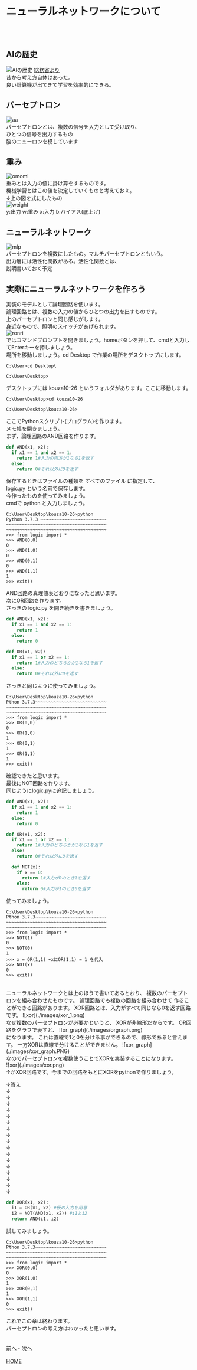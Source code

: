 # ニューラルネットワークについて
<br>
<br>

## AIの歴史
![AIの歴史](http://www.soumu.go.jp/johotsusintokei/whitepaper/ja/h28/image/n4201050.png)
[総務省より](http://www.soumu.go.jp/johotsusintokei/whitepaper/ja/h28/html/nc142120.html)
<br>
昔から考え方自体はあった。  
良い計算機が出てきて学習を効率的にできる。
<br>

## パーセプトロン
![aa](./images/perceptron.png)
<br>
パーセプトロンとは、複数の信号を入力として受け取り、  
ひとつの信号を出力するもの  
脳のニューロンを模しています
<br>

## 重み
![omomi](./images/omomibias.png)
<br>
重みとは入力の値に掛け算をするものです。  
機械学習とはこの値を決定していくものと考えておｋ。  
↓上の図を式にしたもの  
![weight](./images/weight.png)
<br>
y:出力 w:重み x:入力 b:バイアス(底上げ)
<br>

## ニューラルネットワーク
![mlp](./images/mlp.png)
<br>
パーセプトロンを複数にしたもの。マルチパーセプトロンともいう。  
出力層には活性化関数がある。活性化関数とは、  
説明書いておく予定
<br>

## 実際にニューラルネットワークを作ろう
実装のモデルとして論理回路を使います。  
論理回路とは、複数の入力の値からひとつの出力を出すものです。  
上のパーセプトロンと同じ感じがします。  
身近なもので、照明のスイッチがあげられます。  
![ronri](./images/ronnri.png)
<br>
ではコマンドプロンプトを開きましょう。homeボタンを押して、cmdと入力してEnterキーを押しましょう。  
場所を移動しましょう。cd Desktop で作業の場所をデスクトップにします。  
```
C:\User>cd Desktop\

C:\User\Desktop>
```
デスクトップには kouza10-26 というフォルダがあります。ここに移動します。
```
C:\User\Desktop>cd kouza10-26

C:\User\Desktop\kouza10-26>
```
ここでPythonスクリプト(プログラム)を作ります。  
メモ帳を開きましょう。  
まず、論理回路のAND回路を作ります。  
```python
def AND(x1, x2):
  if x1 == 1 and x2 == 1:
    return 1#入力の両方が1なら1を返す
  else:
    return 0#それ以外に0を返す
```
保存するときはファイルの種類を すべてのファイル に指定して、  
logic.py という名前で保存します。  
今作ったものを使ってみましょう。  
cmdで python と入力しましょう。  
```
C:\User\Desktop\kouza10-26>python
Python 3.7.3 ~~~~~~~~~~~~~~~~~~~~~~~~~
~~~~~~~~~~~~~~~~~~~~~~~~~~~~~~~~~~~~~~
~~~~~~~~~~~~~~~~~~~~~~~~~~~~~~~~~~~~~~
>>> from logic import *
>>> AND(0,0)
0
>>> AND(1,0)
0
>>> AND(0,1)
0
>>> AND(1,1)
1
>>> exit()
```
AND回路の真理値表どおりになったと思います。  
次にOR回路を作ります。  
さっきの logic.py を開き続きを書きましょう。  
```python
def AND(x1, x2):
  if x1 == 1 and x2 == 1:
    return 1
  else:
    return 0

def OR(x1, x2):
  if x1 == 1 or x2 == 1:
    return 1#入力のどちらかが1なら1を返す
  else:
    return 0#それ以外に0を返す
```
さっきと同じように使ってみましょう。  
```
C:\User\Desktop\kouza10-26>python
Pthon 3.7.3~~~~~~~~~~~~~~~~~~~~~~~~~~~
~~~~~~~~~~~~~~~~~~~~~~~~~~~~~~~~~~~~~~
~~~~~~~~~~~~~~~~~~~~~~~~~~~~~~~~~~~~~~
>>> from logic import *
>>> OR(0,0)
0
>>> OR(1,0)
1
>>> OR(0,1)
1
>>> OR(1,1)
1
>>> exit()
```
確認できたと思います。  
最後にNOT回路を作ります。  
同じようにlogic.pyに追記しましょう。  
```python
def AND(x1, x2):
  if x1 == 1 and x2 == 1:
    return 1
  else:
    return 0

def OR(x1, x2):
  if x1 == 1 or x2 == 1:
    return 1#入力のどちらかが1なら1を返す
  else:
    return 0#それ以外に0を返す

  def NOT(x):
    if x == 0:
      return 1#入力が0のとき1を返す
    else:
      return 0#入力が1のとき0を返す
```
使ってみましょう。  
```
C:\User\Desktop\kouza10-26>python
Pthon 3.7.3~~~~~~~~~~~~~~~~~~~~~~~~~~~
~~~~~~~~~~~~~~~~~~~~~~~~~~~~~~~~~~~~~~
~~~~~~~~~~~~~~~~~~~~~~~~~~~~~~~~~~~~~~
>>> from logic import *
>>> NOT(1)
0
>>> NOT(0)
1
>>> x = OR(1,1) ←xにOR(1,1) = 1 を代入
>>> NOT(x)
0
>>> exit()
```
<br>
ニューラルネットワークとは上のほうで書いてあるとおり、  
複数のパーセプトロンを組み合わせたものです。  
論理回路でも複数の回路を組み合わせて  
作ることができる回路があります。  
XOR回路とは、入力がすべて同じなら0を返す回路です。  
![xor](./images/xor_1.png)
<br>
なぜ複数のパーセプトロンが必要かというと、
XORが非線形だからです。  
OR回路をグラフで表すと、  
![or_graph](./images/orgraph.png)
<br>
になります。  
これは直線で1と0を分ける事ができるので、線形であると言えます。
一方XORは直線で分けることができません。  
![xor_graph](./images/xor_graph.PNG)
<br>
なのでパーセプトロンを複数使うことでXORを実装することになります。  
<br>
![xor](./images/xor.png)
<br>
↑がXOR回路です。今までの回路をもとにXORをpythonで作りましょう。  

↓答え<br>
↓<br>
↓<br>
↓<br>
↓<br>
↓<br>
↓<br>
↓<br>
↓<br>
↓<br>
↓<br>
↓<br>
↓<br>
↓<br>
↓<br>
↓<br>
↓<br>
↓<br>
```python
def XOR(x1, x2):
  i1 = OR(x1, x2) #仮の入力を用意
  i2 = NOT(AND(x1, x2)) #i1とi2
  return AND(i1, i2)
```
試してみましょう。  
```
C:\User\Desktop\kouza10-26>python
Pthon 3.7.3~~~~~~~~~~~~~~~~~~~~~~~~~~~
~~~~~~~~~~~~~~~~~~~~~~~~~~~~~~~~~~~~~~
~~~~~~~~~~~~~~~~~~~~~~~~~~~~~~~~~~~~~~
>>> from logic import *
>>> XOR(0,0)
0
>>> XOR(1,0)
1
>>> XOR(0,1)
1
>>> XOR(1,1)
0
>>> exit()
```
これでこの章は終わります。  
パーセプトロンの考え方はわかったと思います。  
<br>
<br>
[前へ](../01first/page.md)・[次へ](../03third/page.md)
<br>
<br>
[HOME](../index.md)
